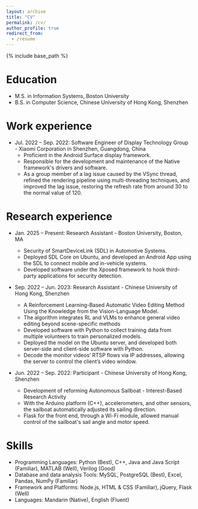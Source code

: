```yaml
---
layout: archive
title: "CV"
permalink: /cv/
author_profile: true
redirect_from:
  - /resume
---
```


{% include base_path %}

Education
======
* M.S. in Information Systems, Boston University
* B.S. in Computer Science, Chinese University of Hong Kong, Shenzhen

Work experience
======
* Jul. 2022 – Sep. 2022: Software Engineer of Display Technology Group - Xiaomi Corporation in Shenzhen, Guangdong, China
  * Proficient in the Android Surface display framework.
  * Responsible for the development and maintenance of the Native framework's drivers and software.
  * As a group member of a lag issue caused by the VSync thread, refined the rendering pipeline using multi-threading techniques, and improved the lag issue, restoring the refresh rate from around 30 to the normal value of 120.

Research experience
======
* Jan. 2025 – Present: Research Assistant - Boston University, Boston, MA
  * Security of SmartDeviceLink (SDL) in Automotive Systems.
  * Deployed SDL Core on Ubuntu, and developed an Android App using the SDL to connect mobile and in-vehicle systems.
  *	Developed software under the Xposed framework to hook third-party applications for security detection.

* Sep. 2022 – Jun. 2023: Research Assistant - Chinese University of Hong Kong, Shenzhen
  * A Reinforcement Learning-Based Automatic Video Editing Method Using the Knowledge from the Vision-Language Model.                                                                 
  *	The algorithm integrates RL and VLMs to enhance general video editing beyond scene-specific methods
  *	Developed software with Python to collect training data from multiple volunteers to train personalized models.
  *	Deployed the model on the Ubuntu server, and developed both server-side and client-side software with Python.
  *	Decode the monitor videos’ RTSP flows via IP addresses, allowing the server to control the client’s video window.

* Jun. 2022 – Sep. 2022: Participant - Chinese University of Hong Kong, Shenzhen
  * Development of reforming Autonomous Sailboat - Interest-Based Research Activity                                                                            
  *	With the Arduino platform (C++), accelerometers, and other sensors, the sailboat automatically adjusted its sailing direction.
  *	Flask for the front end, through a Wi-Fi module, allowed manual control of the sailboat's sail angle and motor speed.

Skills
======
* Programming Languages: Python (Best), C++, Java and Java Script (Familiar), MATLAB (Well), Verilog (Good)
* Database and data analysis Tools: MySQL, PostgreSQL (Best), Excel, Pandas, NumPy (Familiar)
* Framework and Platforms: Node.js, HTML & CSS (Familiar), jQuery, Flask (Well)
* Languages: Mandarin (Native), English (Fluent)
